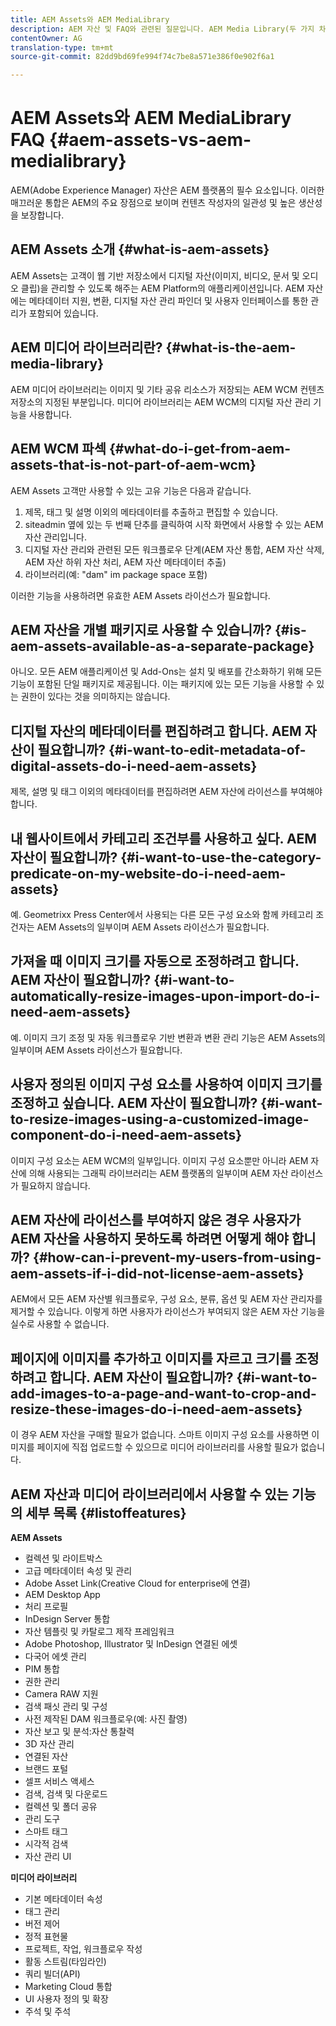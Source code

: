 ```yaml
---
title: AEM Assets와 AEM MediaLibrary
description: AEM 자산 및 FAQ와 관련된 질문입니다. AEM Media Library(두 가지 차이점 포함)
contentOwner: AG
translation-type: tm+mt
source-git-commit: 82dd9bd69fe994f74c7be8a571e386f0e902f6a1

---
```



# AEM Assets와 AEM MediaLibrary FAQ {#aem-assets-vs-aem-medialibrary}

AEM(Adobe Experience Manager) 자산은 AEM 플랫폼의 필수 요소입니다. 이러한 매끄러운 통합은 AEM의 주요 장점으로 보이며 컨텐츠 작성자의 일관성 및 높은 생산성을 보장합니다.

## AEM Assets 소개 {#what-is-aem-assets}

AEM Assets는 고객이 웹 기반 저장소에서 디지털 자산(이미지, 비디오, 문서 및 오디오 클립)을 관리할 수 있도록 해주는 AEM Platform의 애플리케이션입니다. AEM 자산에는 메타데이터 지원, 변환, 디지털 자산 관리 파인더 및 사용자 인터페이스를 통한 관리가 포함되어 있습니다.

## AEM 미디어 라이브러리란? {#what-is-the-aem-media-library}

AEM 미디어 라이브러리는 이미지 및 기타 공유 리소스가 저장되는 AEM WCM 컨텐츠 저장소의 지정된 부분입니다. 미디어 라이브러리는 AEM WCM의 디지털 자산 관리 기능을 사용합니다.

## AEM WCM 파섹 {#what-do-i-get-from-aem-assets-that-is-not-part-of-aem-wcm}

AEM Assets 고객만 사용할 수 있는 고유 기능은 다음과 같습니다.

1. 제목, 태그 및 설명 이외의 메타데이터를 추출하고 편집할 수 있습니다.
1. siteadmin 옆에 있는 두 번째 단추를 클릭하여 시작 화면에서 사용할 수 있는 AEM 자산 관리입니다.
1. 디지털 자산 관리와 관련된 모든 워크플로우 단계(AEM 자산 통합, AEM 자산 삭제, AEM 자산 하위 자산 처리, AEM 자산 메타데이터 추출)
1. 라이브러리(예: &quot;dam&quot; im package space 포함)

이러한 기능을 사용하려면 유효한 AEM Assets 라이선스가 필요합니다.

## AEM 자산을 개별 패키지로 사용할 수 있습니까? {#is-aem-assets-available-as-a-separate-package}

아니오. 모든 AEM 애플리케이션 및 Add-Ons는 설치 및 배포를 간소화하기 위해 모든 기능이 포함된 단일 패키지로 제공됩니다. 이는 패키지에 있는 모든 기능을 사용할 수 있는 권한이 있다는 것을 의미하지는 않습니다.

## 디지털 자산의 메타데이터를 편집하려고 합니다. AEM 자산이 필요합니까? {#i-want-to-edit-metadata-of-digital-assets-do-i-need-aem-assets}

제목, 설명 및 태그 이외의 메타데이터를 편집하려면 AEM 자산에 라이선스를 부여해야 합니다.

## 내 웹사이트에서 카테고리 조건부를 사용하고 싶다. AEM 자산이 필요합니까? {#i-want-to-use-the-category-predicate-on-my-website-do-i-need-aem-assets}

예. Geometrixx Press Center에서 사용되는 다른 모든 구성 요소와 함께 카테고리 조건자는 AEM Assets의 일부이며 AEM Assets 라이선스가 필요합니다.

## 가져올 때 이미지 크기를 자동으로 조정하려고 합니다. AEM 자산이 필요합니까? {#i-want-to-automatically-resize-images-upon-import-do-i-need-aem-assets}

예. 이미지 크기 조정 및 자동 워크플로우 기반 변환과 변환 관리 기능은 AEM Assets의 일부이며 AEM Assets 라이선스가 필요합니다.

## 사용자 정의된 이미지 구성 요소를 사용하여 이미지 크기를 조정하고 싶습니다. AEM 자산이 필요합니까? {#i-want-to-resize-images-using-a-customized-image-component-do-i-need-aem-assets}

이미지 구성 요소는 AEM WCM의 일부입니다. 이미지 구성 요소뿐만 아니라 AEM 자산에 의해 사용되는 그래픽 라이브러리는 AEM 플랫폼의 일부이며 AEM 자산 라이선스가 필요하지 않습니다.

## AEM 자산에 라이선스를 부여하지 않은 경우 사용자가 AEM 자산을 사용하지 못하도록 하려면 어떻게 해야 합니까? {#how-can-i-prevent-my-users-from-using-aem-assets-if-i-did-not-license-aem-assets}

AEM에서 모든 AEM 자산별 워크플로우, 구성 요소, 분류, 옵션 및 AEM 자산 관리자를 제거할 수 있습니다. 이렇게 하면 사용자가 라이선스가 부여되지 않은 AEM 자산 기능을 실수로 사용할 수 없습니다.

## 페이지에 이미지를 추가하고 이미지를 자르고 크기를 조정하려고 합니다. AEM 자산이 필요합니까? {#i-want-to-add-images-to-a-page-and-want-to-crop-and-resize-these-images-do-i-need-aem-assets}

이 경우 AEM 자산을 구매할 필요가 없습니다. 스마트 이미지 구성 요소를 사용하면 이미지를 페이지에 직접 업로드할 수 있으므로 미디어 라이브러리를 사용할 필요가 없습니다.

## AEM 자산과 미디어 라이브러리에서 사용할 수 있는 기능의 세부 목록 {#listoffeatures}

**AEM Assets**

* 컬렉션 및 라이트박스
* 고급 메타데이터 속성 및 관리
* Adobe Asset Link(Creative Cloud for enterprise에 연결)
* AEM Desktop App
* 처리 프로필
* InDesign Server 통합
* 자산 템플릿 및 카탈로그 제작 프레임워크
* Adobe Photoshop, Illustrator 및 InDesign 연결된 에셋
* 다국어 에셋 관리
* PIM 통합
* 권한 관리
* Camera RAW 지원
* 검색 패싯 관리 및 구성
* 사전 제작된 DAM 워크플로우(예: 사진 촬영)
* 자산 보고 및 분석:자산 통찰력
* 3D 자산 관리
* 연결된 자산
* 브랜드 포털
* 셀프 서비스 액세스
* 검색, 검색 및 다운로드
* 컬렉션 및 폴더 공유
* 관리 도구
* 스마트 태그
* 시각적 검색
* 자산 관리 UI

**미디어 라이브러리**

* 기본 메타데이터 속성
* 태그 관리
* 버전 제어
* 정적 표현물
* 프로젝트, 작업, 워크플로우 작성
* 활동 스트림(타임라인)
* 쿼리 빌더(API)
* Marketing Cloud 통합
* UI 사용자 정의 및 확장
* 주석 및 주석